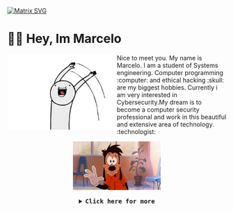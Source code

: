   [![Matrix SVG](https://raw.githubusercontent.com/rodrigograca31/rodrigograca31/master/matrix.svg)]()

  # 👋🏻 Hey, Im Marcelo

<a href="">
	<img align="left" src="https://github.com/MarceloNoguera/MarceloNoguera/blob/master/assets/hi2.gif" width="50%"/>
</a>
<p>
Nice to meet you. My name is Marcelo. I am a student of Systems engineering. 
Computer programming :computer: and ethical hacking :skull: are my biggest hobbies.
Currently i am very interested in Cybersecurity.My dream is to become a computer security 
professional and work in this beautiful and extensive area of technology.
:technologist:
<div align="center">
  <img src="https://github.com/MarceloNoguera/MarceloNoguera/blob/master/assets/hi.gif" width="40%"/>
</div>
</p>

<details align="center">

<summary> <b> <samp>Click here for more </samp></b></summary>
<samp><br> 
<div>
	    
<h2 align="center">Skills</h2>

<p align="center"><img src="https://devicons.github.io/devicon/devicon.git/icons/python/python-original.svg" alt="python" width="40" height="40"/> <img		     
src="https://devicons.github.io/devicon/devicon.git/icons/cplusplus/cplusplus-original.svg" alt="cplusplus" width="40" height="40"/> <img
src="https://devicons.github.io/devicon/devicon.git/icons/csharp/csharp-original.svg" alt="csharp" width="40" height="40"/> <img 
src="https://devicons.github.io/devicon/devicon.git/icons/html5/html5-original-wordmark.svg" alt="html5" width="40" height="40"/> <img 					src="https://devicons.github.io/devicon/devicon.git/icons/css3/css3-original-wordmark.svg" alt="css3" width="40" height="40"/> <img 
src="https://devicons.github.io/devicon/devicon.git/icons/php/php-original.svg" alt="php" width="40" height="40"/> <img
src="https://www.vectorlogo.zone/logos/git-scm/git-scm-icon.svg" alt="git" width="40" height="40"/> <img  
src="https://devicons.github.io/devicon/devicon.git/icons/java/java-original-wordmark.svg" alt="java" width="40" height="40"/> <img src="https://devicons.github.io/devicon/devicon.git/icons/javascript/javascript-original.svg" alt="javascript" width="40" height="40"/> <img src="https://devicons.github.io/devicon/devicon.git/icons/linux/linux-original.svg" alt="linux" width="40" height="40"/> <img src="https://devicons.github.io/devicon/devicon.git/icons/mysql/mysql-original-wordmark.svg" alt="mysql" width="40" height="40"/> <img
src="https://www.vectorlogo.zone/logos/adobe_illustrator/adobe_illustrator-icon.svg" alt="illustrator" width="40" height="40"/> <img
src="https://devicons.github.io/devicon/devicon.git/icons/photoshop/photoshop-plain.svg" alt="photoshop" width="40" height="40"/>   </p>
</div> <br>

<a align="rigth">
  <img src="https://github.com/MarceloNoguera/MarceloNoguera/blob/master/assets/giphy.gif" width="50%"/> 
</a><br>

![GitHub stats](https://github-readme-stats.vercel.app/api?username=MarceloNoguera&show_icons=true)


[<img src='https://cdn.jsdelivr.net/npm/simple-icons@3.0.1/icons/github.svg' alt='github' height='40'>](https://github.com/MarceloNoguera)  [<img src='https://cdn.jsdelivr.net/npm/simple-icons@3.0.1/icons/linkedin.svg' alt='linkedin' height='40'>](https://www.linkedin.com/in/marcelo-noguera-412391190/)
